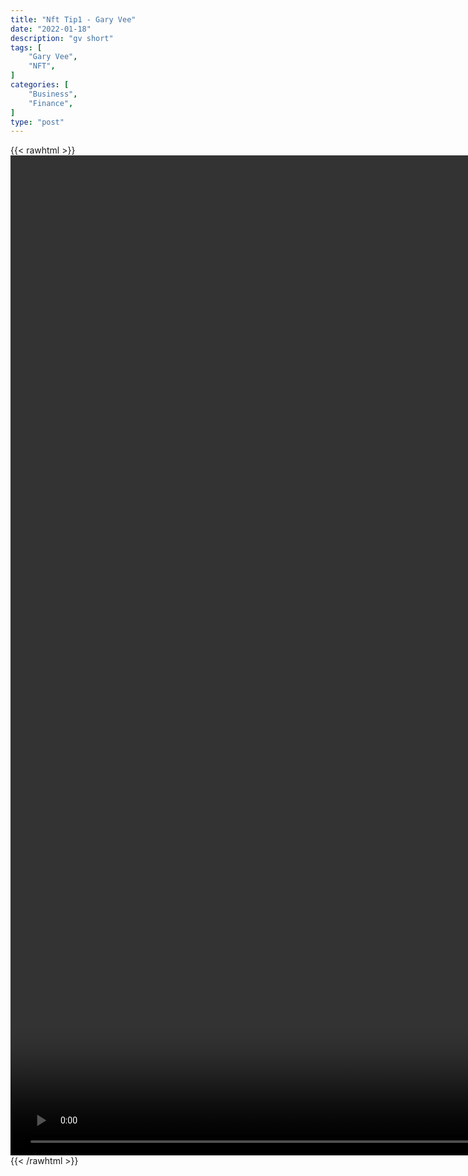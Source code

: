 ```yaml
---
title: "Nft Tip1 - Gary Vee"
date: "2022-01-18"
description: "gv short"
tags: [
    "Gary Vee",
    "NFT",
]
categories: [
    "Business",
    "Finance",
]
type: "post"
---
```

{{< rawhtml >}}
    <video style="height:40vh;width:auto" overflow="hidden" controls>
        <source src="https://clips.dev00ps.com/Gary_Vee/trading_nfts1.mp4" type="video/mp4"> 
    </video>
{{< /rawhtml >}}